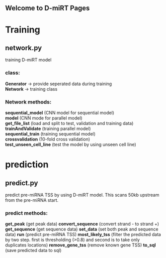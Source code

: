 ## Welcome to D-miRT Pages

# Training
## network.py  
training D-miRT model

### class:  
**Generator** -> provide seperated data during training  
**Network** -> training class  
  
### Network methods:  
**sequential_model** (CNN model for sequential model)  
**model** (CNN mode for parallel model)  
**get_file_list** (load and split to test, validation and training data)  
**trainAndValidate** (training parallel model)  
**sequential_train** (training sequential model)  
**crossvalidation** (10-fold cross validation)  
**test_unseen_cell_line** (test the model by using unseen cell line)  


# prediction
## predict.py  
predict pre-miRNA TSS by using D-miRT model.
This scans 50kb upstream from the pre-miRNA start.

### predict methods: 
**get_peak** (get peak data)
**convert_sequence** (convert strand - to strand +)
**get_sequence** (get sequence data)
**set_data** (set both peak and sequence data)
**run** (predict pre-miRNA TSS)
**most_likely_tss** (filter the predicted data by two step. first is thresholding (>0.8) and second is to take only duplicates locations)
**remove_gene_tss** (remove known gene TSS)
**to_sql** (save predicted data to sql)
